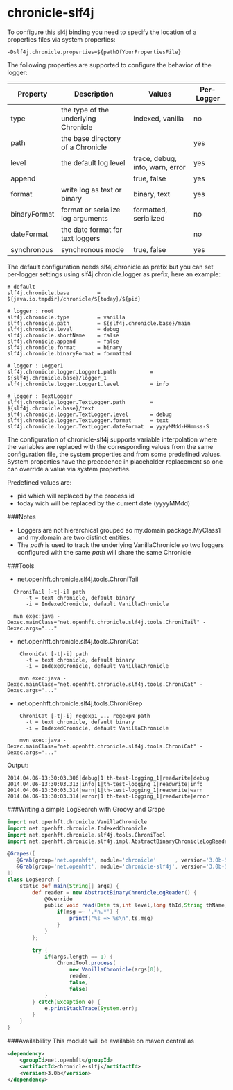 chronicle-slf4j
===============

To configure this sl4j binding you need to specify the location of a properties files via system properties:
```
-Dslf4j.chronicle.properties=${pathOfYourPropertiesFile}
```

The following properties are supported to configure the behavior of the logger:

 **Property** | **Description**                          | **Values**                       | **Per-Logger**
--------------|------------------------------------------|----------------------------------|----------------
type          | the type of the underlying Chronicle     | indexed, vanilla                 | no
path          | the base directory of a Chronicle        |                                  | yes
level         | the default log level                    | trace, debug, info, warn, error  | yes
append        |                                          | true, false                      | yes
format        | write log as text or binary              | binary, text                     | yes
binaryFormat  | format or serialize log arguments        | formatted, serialized            | no
dateFormat    | the date format for text loggers         |                                  | no 
synchronous   | synchronous mode                         | true, false                      | yes

The default configuration needs slf4j.chronicle as prefix but you can set per-logger settings using slf4j.chronicle.logger as prefix, here an example:

```properties
# default
slf4j.chronicle.base         = ${java.io.tmpdir}/chronicle/${today}/${pid}

# logger : root
slf4j.chronicle.type         = vanilla
slf4j.chronicle.path         = ${slf4j.chronicle.base}/main
slf4j.chronicle.level        = debug
slf4j.chronicle.shortName    = false
slf4j.chronicle.append       = false
slf4j.chronicle.format       = binary
slf4j.chronicle.binaryFormat = formatted

# logger : Logger1
slf4j.chronicle.logger.Logger1.path           = ${slf4j.chronicle.base}/logger_1
slf4j.chronicle.logger.Logger1.level          = info

# logger : TextLogger
slf4j.chronicle.logger.TextLogger.path        = ${slf4j.chronicle.base}/text
slf4j.chronicle.logger.TextLogger.level       = debug
slf4j.chronicle.logger.TextLogger.format      = text
slf4j.chronicle.logger.TextLogger.dateFormat  = yyyyMMdd-HHmmss-S
```


The configuration of chronicle-slf4j supports variable interpolation where the variables are replaced with the corresponding values from the same configuration file, the system properties and from some predefined values. System properties have the precedence in placeholder replacement so one can override a value via system properties.

Predefined values are:
  * pid which will replaced by the process id
  * today wich will be replaced by the current date (yyyyMMdd)

###Notes
  * Loggers are not hierarchical grouped so my.domain.package.MyClass1 and my.domain are two distinct entities.
  * The _path_ is used to track the underlying VanillaChronicle so two loggers configured with the same _path_ will share the same Chronicle  

###Tools

  * net.openhft.chronicle.slf4j.tools.ChroniTail
  ```
    ChroniTail [-t|-i] path
        -t = text chronicle, default binary
        -i = IndexedCronicle, default VanillaChronicle

    mvn exec:java -Dexec.mainClass="net.openhft.chronicle.slf4j.tools.ChroniTail" -Dexec.args="..."
  ```

  * net.openhft.chronicle.slf4j.tools.ChroniCat
  ```
      ChroniCat [-t|-i] path
        -t = text chronicle, default binary
        -i = IndexedCronicle, default VanillaChronicle

      mvn exec:java -Dexec.mainClass="net.openhft.chronicle.slf4j.tools.ChroniCat" -Dexec.args="..."
  ```

  * net.openhft.chronicle.slf4j.tools.ChroniGrep
  ```
      ChroniCat [-t|-i] regexp1 ... regexpN path
        -t = text chronicle, default binary
        -i = IndexedCronicle, default VanillaChronicle

      mvn exec:java -Dexec.mainClass="net.openhft.chronicle.slf4j.tools.ChroniCat" -Dexec.args="..."
  ```

  Output:
  ```
  2014.04.06-13:30:03.306|debug|1|th-test-logging_1|readwrite|debug
  2014.04.06-13:30:03.313|info|1|th-test-logging_1|readwrite|info
  2014.04.06-13:30:03.314|warn|1|th-test-logging_1|readwrite|warn
  2014.04.06-13:30:03.314|error|1|th-test-logging_1|readwrite|error
  ```


###Writing a simple LogSearch with Groovy and Grape

  ```groovy
  import net.openhft.chronicle.VanillaChronicle
  import net.openhft.chronicle.IndexedChronicle
  import net.openhft.chronicle.slf4j.tools.ChroniTool
  import net.openhft.chronicle.slf4j.impl.AbstractBinaryChronicleLogReader;
  
  @Grapes([
     @Grab(group='net.openhft', module='chronicle'      , version='3.0b-SNAPSHOT'),
     @Grab(group='net.openhft', module='chronicle-slf4j', version='3.0b-SNAPSHOT'),
  ])
  class LogSearch {
      static def main(String[] args) {
          def reader = new AbstractBinaryChronicleLogReader() {
              @Override
              public void read(Date ts,int level,long thId,String thName,String logName,String msg,Object... msgArgs) {
                  if(msg =~ '.*n.*') {
                      printf("%s => %s\n",ts,msg)
                  }
              }
          };
  
          try {
              if(args.length == 1) {
                  ChroniTool.process(
                      new VanillaChronicle(args[0]),
                      reader,
                      false,
                      false)
              }
          } catch(Exception e) {
              e.printStackTrace(System.err);
          }
      }
  }
  ```

###Availablility
This module will be available on maven central as

```xml
<dependency>
    <groupId>net.openhft</groupId>
    <artifactId>chronicle-slfj</artifactId>
    <version>3.0b</version>
</dependency>
```
